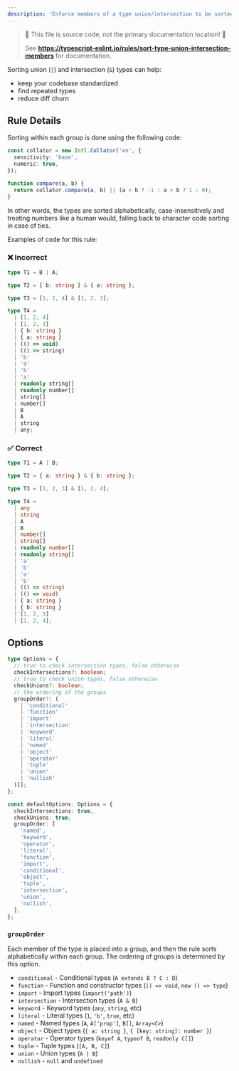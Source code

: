 ```yaml
---
description: 'Enforce members of a type union/intersection to be sorted alphabetically.'
---
```


> 🛑 This file is source code, not the primary documentation location! 🛑
>
> See **https://typescript-eslint.io/rules/sort-type-union-intersection-members** for documentation.

Sorting union (`|`) and intersection (`&`) types can help:

- keep your codebase standardized
- find repeated types
- reduce diff churn

## Rule Details

Sorting within each group is done using the following code:

```ts
const collator = new Intl.Collator('en', {
  sensitivity: 'base',
  numeric: true,
});

function compare(a, b) {
  return collator.compare(a, b) || (a < b ? -1 : a > b ? 1 : 0);
}
```

In other words, the types are sorted alphabetically, case-insensitively and treating numbers like a human would, falling back to character code sorting in case of ties.

Examples of code for this rule:

<!--tabs-->

### ❌ Incorrect

```ts
type T1 = B | A;

type T2 = { b: string } & { a: string };

type T3 = [1, 2, 4] & [1, 2, 3];

type T4 =
  | [1, 2, 4]
  | [1, 2, 3]
  | { b: string }
  | { a: string }
  | (() => void)
  | (() => string)
  | 'b'
  | 'a'
  | 'b'
  | 'a'
  | readonly string[]
  | readonly number[]
  | string[]
  | number[]
  | B
  | A
  | string
  | any;
```

### ✅ Correct

```ts
type T1 = A | B;

type T2 = { a: string } & { b: string };

type T3 = [1, 2, 3] & [1, 2, 4];

type T4 =
  | any
  | string
  | A
  | B
  | number[]
  | string[]
  | readonly number[]
  | readonly string[]
  | 'a'
  | 'b'
  | 'a'
  | 'b'
  | (() => string)
  | (() => void)
  | { a: string }
  | { b: string }
  | [1, 2, 3]
  | [1, 2, 4];
```

## Options

```ts
type Options = {
  // true to check intersection types, false otherwise
  checkIntersections?: boolean;
  // true to check union types, false otherwise
  checkUnions?: boolean;
  // the ordering of the groups
  groupOrder?: (
    | 'conditional'
    | 'function'
    | 'import'
    | 'intersection'
    | 'keyword'
    | 'literal'
    | 'named'
    | 'object'
    | 'operator'
    | 'tuple'
    | 'union'
    | 'nullish'
  )[];
};

const defaultOptions: Options = {
  checkIntersections: true,
  checkUnions: true,
  groupOrder: [
    'named',
    'keyword',
    'operator',
    'literal',
    'function',
    'import',
    'conditional',
    'object',
    'tuple',
    'intersection',
    'union',
    'nullish',
  ],
};
```

### `groupOrder`

Each member of the type is placed into a group, and then the rule sorts alphabetically within each group.
The ordering of groups is determined by this option.

- `conditional` - Conditional types (`A extends B ? C : D`)
- `function` - Function and constructor types (`() => void`, `new () => type`)
- `import` - Import types (`import('path')`)
- `intersection` - Intersection types (`A & B`)
- `keyword` - Keyword types (`any`, `string`, etc)
- `literal` - Literal types (`1`, `'b'`, `true`, etc)
- `named` - Named types (`A`, `A['prop']`, `B[]`, `Array<C>`)
- `object` - Object types (`{ a: string }`, `{ [key: string]: number }`)
- `operator` - Operator types (`keyof A`, `typeof B`, `readonly C[]`)
- `tuple` - Tuple types (`[A, B, C]`)
- `union` - Union types (`A | B`)
- `nullish` - `null` and `undefined`
